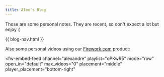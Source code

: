 ```yaml
---
title: Alex's Blog
---
```

Those are some personal notes. They are recent, so don't expect a lot but enjoy :)

{{ blog-nav.html }}

Also some personal videos using our [Firework.com](https://firework.com) product:

<script async type="text/javascript" src="//asset.fwcdn3.com/js/embed-feed.js"></script>

<fw-embed-feed
  channel="alexandre"
playlist="oPKwR5"
  mode="row"
  open_in="default"
  max_videos="0"
  placement="middle"
  player_placement="bottom-right"
></fw-embed-feed>

